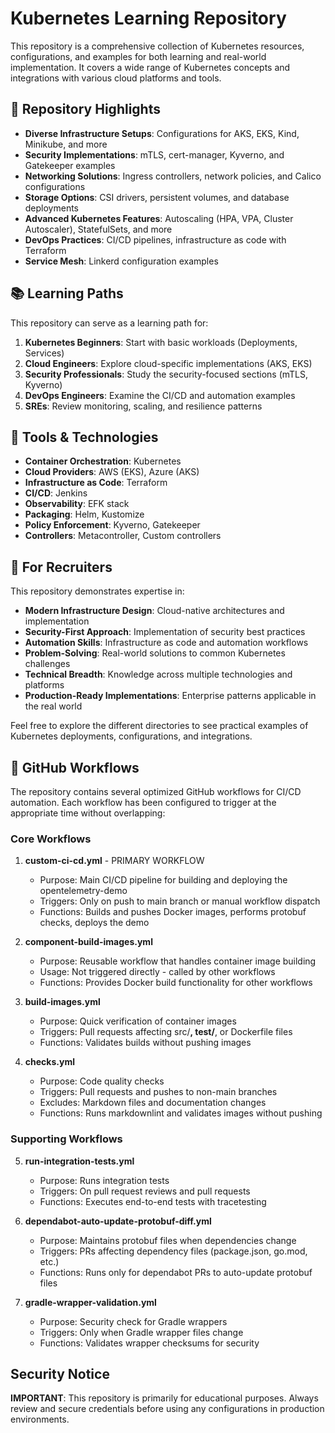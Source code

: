 # Kubernetes Learning Repository

This repository is a comprehensive collection of Kubernetes resources, configurations, and examples for both learning and real-world implementation. It covers a wide range of Kubernetes concepts and integrations with various cloud platforms and tools.

## 🌟 Repository Highlights

- **Diverse Infrastructure Setups**: Configurations for AKS, EKS, Kind, Minikube, and more
- **Security Implementations**: mTLS, cert-manager, Kyverno, and Gatekeeper examples
- **Networking Solutions**: Ingress controllers, network policies, and Calico configurations
- **Storage Options**: CSI drivers, persistent volumes, and database deployments
- **Advanced Kubernetes Features**: Autoscaling (HPA, VPA, Cluster Autoscaler), StatefulSets, and more
- **DevOps Practices**: CI/CD pipelines, infrastructure as code with Terraform
- **Service Mesh**: Linkerd configuration examples

## 📚 Learning Paths

This repository can serve as a learning path for:

1. **Kubernetes Beginners**: Start with basic workloads (Deployments, Services)
2. **Cloud Engineers**: Explore cloud-specific implementations (AKS, EKS)
3. **Security Professionals**: Study the security-focused sections (mTLS, Kyverno)
4. **DevOps Engineers**: Examine the CI/CD and automation examples
5. **SREs**: Review monitoring, scaling, and resilience patterns

## 🔧 Tools & Technologies

- **Container Orchestration**: Kubernetes
- **Cloud Providers**: AWS (EKS), Azure (AKS)
- **Infrastructure as Code**: Terraform
- **CI/CD**: Jenkins
- **Observability**: EFK stack
- **Packaging**: Helm, Kustomize
- **Policy Enforcement**: Kyverno, Gatekeeper
- **Controllers**: Metacontroller, Custom controllers

## 🚀 For Recruiters

This repository demonstrates expertise in:

- **Modern Infrastructure Design**: Cloud-native architectures and implementation
- **Security-First Approach**: Implementation of security best practices
- **Automation Skills**: Infrastructure as code and automation workflows
- **Problem-Solving**: Real-world solutions to common Kubernetes challenges
- **Technical Breadth**: Knowledge across multiple technologies and platforms
- **Production-Ready Implementations**: Enterprise patterns applicable in the real world

Feel free to explore the different directories to see practical examples of Kubernetes deployments, configurations, and integrations.

## 🔄 GitHub Workflows

The repository contains several optimized GitHub workflows for CI/CD automation. Each workflow has been configured to trigger at the appropriate time without overlapping:

### Core Workflows

1. **custom-ci-cd.yml** - PRIMARY WORKFLOW
   - Purpose: Main CI/CD pipeline for building and deploying the opentelemetry-demo
   - Triggers: Only on push to main branch or manual workflow dispatch
   - Functions: Builds and pushes Docker images, performs protobuf checks, deploys the demo
   
2. **component-build-images.yml**
   - Purpose: Reusable workflow that handles container image building
   - Usage: Not triggered directly - called by other workflows
   - Functions: Provides Docker build functionality for other workflows
   
3. **build-images.yml**
   - Purpose: Quick verification of container images
   - Triggers: Pull requests affecting src/**, test/**, or Dockerfile files
   - Functions: Validates builds without pushing images
   
4. **checks.yml**
   - Purpose: Code quality checks
   - Triggers: Pull requests and pushes to non-main branches
   - Excludes: Markdown files and documentation changes
   - Functions: Runs markdownlint and validates images without pushing

### Supporting Workflows

5. **run-integration-tests.yml**
   - Purpose: Runs integration tests
   - Triggers: On pull request reviews and pull requests
   - Functions: Executes end-to-end tests with tracetesting
   
6. **dependabot-auto-update-protobuf-diff.yml**
   - Purpose: Maintains protobuf files when dependencies change
   - Triggers: PRs affecting dependency files (package.json, go.mod, etc.)
   - Functions: Runs only for dependabot PRs to auto-update protobuf files
   
7. **gradle-wrapper-validation.yml**
   - Purpose: Security check for Gradle wrappers
   - Triggers: Only when Gradle wrapper files change
   - Functions: Validates wrapper checksums for security

## Security Notice

**IMPORTANT**: This repository is primarily for educational purposes. Always review and secure credentials before using any configurations in production environments.

